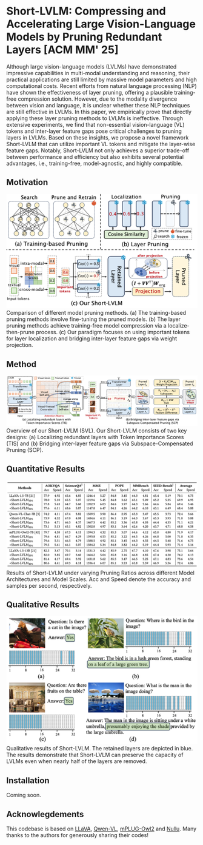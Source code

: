 # Short-LVLM: Compressing and Accelerating Large Vision-Language Models by Pruning Redundant Layers [ACM MM' 25]
Although large vision-language models (LVLMs) have demonstrated impressive capabilities in multi-modal understanding and
reasoning, their practical applications are still limited by massive
model parameters and high computational costs. Recent efforts from
natural language processing (NLP) have shown the effectiveness
of layer pruning, offering a plausible training-free compression
solution. However, due to the modality divergence between vision and language, it is unclear whether these NLP techniques are
still effective in LVLMs. In this paper, we empirically prove that
directly applying these layer pruning methods to LVLMs is ineffective. Through extensive experiments, we find that non-essential
vision-language (VL) tokens and inter-layer feature gaps pose critical challenges to pruning layers in LVLMs. Based on these insights,
we propose a novel framework Short-LVLM that can utilize important VL tokens and mitigate the layer-wise feature gaps. Notably,
Short-LVLM not only achieves a superior trade-off between performance and efficiency but also exhibits several potential advantages,
i.e., training-free, model-agnostic, and highly compatible.

## Motivation
<div align="center">
<img src=images\compare.png>
</div>
 Comparison of different model pruning methods.
(a) The training-based pruning methods involve fine-tuning
the pruned models. (b) The layer pruning methods achieve
training-free model compression via a localize-then-prune
process. (c) Our paradigm focuses on using important tokens
for layer localization and bridging inter-layer feature gaps
via weight projection.

## Method
<div align="center">
<img src=images\method.png>
</div>
Overview of our Short-LVLM (SVL). Our Short-LVLM consists of two key designs: (a) Localizing redundant layers with
Token Importance Scores (TIS) and (b) Bridging inter-layer feature gaps via Subspace-Compensated Pruning (SCP).


## Quantitative Results
<div align="center">
<img src=images\quan.png>
</div>
Results of Short-LVLM under varying Pruning Ratios across different Model Architectures and Model Scales. Acc and
Speed denote the accuracy and samples per second, respectively.

## Qualitative Results
<div align="center">
<img src=images\qual.png>
</div>
 Qualitative results of Short-LVLM. The retained
layers are depicted in blue. The results demonstrate that
Short-LVLM can preserve the capacity of LVLMs even when
nearly half of the layers are removed.

## Installation

Coming soon.

## Acknowlegdements

This codebase is based on [LLaVA](https://github.com/haotian-liu/LLaVA), [Qwen-VL](https://github.com/QwenLM/Qwen-VL), [mPLUG-Owl2](https://github.com/X-PLUG/mPLUG-Owl) and [Nullu](https://github.com/Ziwei-Zheng/Nullu). Many thanks to the authors for generously sharing their codes!
